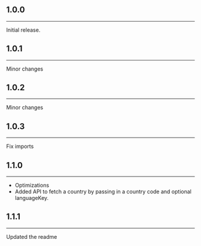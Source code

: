 ## 1.0.0
___
Initial release.

## 1.0.1
___
Minor changes

## 1.0.2
___
Minor changes

## 1.0.3
___
Fix imports

## 1.1.0
___
- Optimizations
- Added API to fetch a country by passing in a country code and optional languageKey.

## 1.1.1
___
Updated the readme